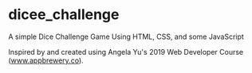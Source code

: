 # dicee_challenge
A simple Dice Challenge Game Using HTML, CSS, and some JavaScript

Inspired by and created using Angela Yu's 2019 Web Developer Course (www.appbrewery.co). 
